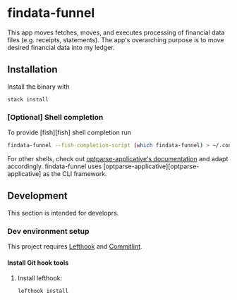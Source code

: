 # findata-funnel

This app moves fetches, moves, and executes processing of financial data files
(e.g. receipts, statements). The app's overarching purpose is to move desired
financial data into my ledger.

## Installation

Install the binary with

```shell
stack install
```

### \[Optional\] Shell completion

To provide [fish][fish] shell completion run

```sh
findata-funnel --fish-completion-script (which findata-funnel) > ~/.config/fish/completions/findata-funnel.fish
```

For other shells, check out [optparse-applicative's documentation](https://hackage.haskell.org/package/optparse-applicative#:~:text=revoir%20%20%20%20%20%20%20%20%20%20%20%20%20%20%20%20Say%20goodbye-,Bash%2C%20Zsh%2C%20and%20Fish%20Completions,-optparse%2Dapplicative%20has) and adapt accordingly. findata-funnel uses [optparse-applicative][optparse-applicative] as the CLI framework.

## Development

This section is intended for developrs.

### Dev environment setup

This project requires [Lefthook](https://github.com/evilmartians/lefthook) and
[Commitlint](https://github.com/conventional-changelog/commitlint).

#### Install Git hook tools

1. Install lefthook:

   ```shell
   lefthook install
   ```
